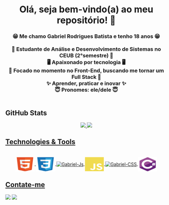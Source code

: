 <h1 align="center">Olá, seja bem-vindo(a) ao meu repositório! 👋</h1>

<div align="center" style="display: inline_row">
  <div align="center">
    <h3>
    😁 Me chamo Gabriel Rodrigues Batista e tenho 18 anos 😁 <br><br>
    🌱 Estudante de Análise e Desenvolvimento de Sistemas no CEUB (2°semestre) 🌱 <br>
    🖥️ Apaixonado por tecnologia 🖥️ <br>
    🔭 Focado no momento no Front-End, buscando me tornar um Full Stack 🔭 <br>
    ✨ Aprender, praticar e inovar ✨<br>
    😇 Pronomes: ele/dele 😇 <br><br>
    </h3>
  </div>
</div>

## GitHub Stats
<div align="center">
  <a href="https://github.com/Rodrigues73233">
  <img height="180em" src="https://github-readme-stats.vercel.app/api?username=Rodrigues73233&show_icons=true&theme=algolia&include_all_commits=true&count_private=true"/>
  <img height="180em" src="https://github-readme-stats.vercel.app/api/top-langs/?username=Rodrigues73233&layout=compact&langs_count=7&theme=algolia"/>
</div>
  
## Technologies & Tools
<div style="display: inline_block" align="center"><br>
  <img align="center" alt="Gabriel-HTML" height="45" width="60" src="https://raw.githubusercontent.com/devicons/devicon/master/icons/html5/html5-original.svg">
  <img align="center" alt="Gabriel-CSS" height="45" width="60" src="https://raw.githubusercontent.com/devicons/devicon/master/icons/css3/css3-original.svg">
  <img align="center" alt="Gabriel-Js" height="55" width="60" src="https://cdn.jsdelivr.net/gh/devicons/devicon/icons/bootstrap/bootstrap-original.svg">
  <img align="center" alt="Gabriel-Js" height="45" width="60" src="https://raw.githubusercontent.com/devicons/devicon/master/icons/javascript/javascript-plain.svg">
  <img align="center" alt="Gabriel-CSS" height="45" width="60" src="https://cdn.jsdelivr.net/gh/devicons/devicon/icons/typescript/typescript-original.svg">
  <img align="center" alt="Gabriel-Csharp" height="45" width="60" src="https://raw.githubusercontent.com/devicons/devicon/master/icons/csharp/csharp-original.svg">
</div>
  
## Contate-me
<div>
  <a href = "mailto:gr73233@gmail.com"><img src="https://img.shields.io/badge/Gmail-D14836?style=for-the-badge&logo=gmail&logoColor=white" target="_blank"></a>
  <a href="https://www.linkedin.com/in/gabriel-rodrigues-3397a5232" target="_blank"><img src="https://img.shields.io/badge/-LinkedIn-%230077B5?style=for-the-badge&logo=linkedin&logoColor=white" target="_blank"></a>
  
</div>
